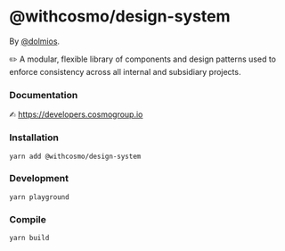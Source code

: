 # @withcosmo/design-system

By [@dolmios](https://github.com/dolmios).

✏️ A modular, flexible library of components and design patterns used to enforce consistency across all internal and subsidiary projects.

### Documentation

✍︎ https://developers.cosmogroup.io

### Installation

    yarn add @withcosmo/design-system

### Development

    yarn playground

### Compile

    yarn build
